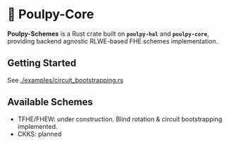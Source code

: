 # 🐙 Poulpy-Core

**Poulpy-Schemes** is a Rust crate built on **`poulpy-hal`** and **`poulpy-core`**, providing backend agnostic RLWE-based FHE schemes implementation.

## Getting Started

See [./examples/circuit_bootstrapping.rs](./examples/circuit_bootstrapping.rs)

## Available Schemes

- TFHE/FHEW: under construction. Blind rotation & circuit bootstrapping implemented.
- CKKS: planned
